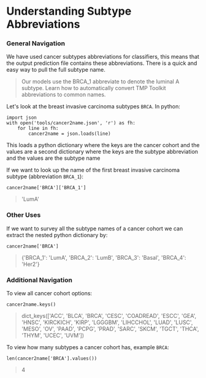 # Understanding Subtype Abbreviations
### General Navigation
We have used cancer subtypes abbreviations for classifiers, this means that the output prediction file contains these abbreviations. There is a quick and easy way to pull the full subtype name.

> Our models use the BRCA_1 abbreviate to denote the luminal A subtype. Learn how to automatically convert TMP Toolkit abbreviations to common names.

Let's look at the breast invasive carcinoma subtypes `BRCA`. In python:
```
import json
with open('tools/cancer2name.json', 'r') as fh:
    for line in fh:
        cancer2name = json.loads(line)
```

This loads a python dictionary where the keys are the cancer cohort and the values are a second dictionary where the keys are the subtype abbreviation and the values are the subtype name

If we want to look up the name of the first breast invasive carcinoma subtype (abbreviation `BRCA_1`):
```
cancer2name['BRCA']['BRCA_1']
```
> 'LumA'

### Other Uses
If we want to survey all the subtype names of a cancer cohort we can extract the nested python dictionary by:
```
cancer2name['BRCA']
```
> {'BRCA_1': 'LumA', 'BRCA_2': 'LumB', 'BRCA_3': 'Basal', 'BRCA_4': 'Her2'}

### Additional Navigation
To view all cancer cohort options:
```
cancer2name.keys()
```
> dict_keys(['ACC', 'BLCA', 'BRCA', 'CESC', 'COADREAD', 'ESCC', 'GEA', 'HNSC', 'KIRCKICH', 'KIRP', 'LGGGBM', 'LIHCCHOL', 'LUAD', 'LUSC', 'MESO', 'OV', 'PAAD', 'PCPG', 'PRAD', 'SARC', 'SKCM', 'TGCT', 'THCA', 'THYM', 'UCEC', 'UVM'])


To view how many subtypes a cancer cohort has, example `BRCA`:
```
len(cancer2name['BRCA'].values())
```
> 4
